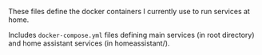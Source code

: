 These files define the docker containers I currently use to run services at home.

Includes `docker-compose.yml` files defining main services (in root directory) and home assistant services (in homeassistant/).
